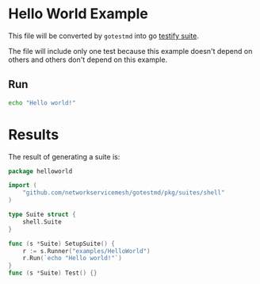 # Hello World Example

This file will be converted by `gotestmd` into go [testify suite](https://github.com/stretchr/testify#suite-package).

The file will include only one test because this example doesn't depend on others and others don't depend on this example.

## Run

```bash
echo "Hello world!"
```

# Results

The result of generating a suite is:
```go
package helloworld

import (
	"github.com/networkservicemesh/gotestmd/pkg/suites/shell"
)

type Suite struct {
	shell.Suite
}

func (s *Suite) SetupSuite() {
	r := s.Runner("examples/HelloWorld")
	r.Run(`echo "Hello world!"`)
}
func (s *Suite) Test() {}

```